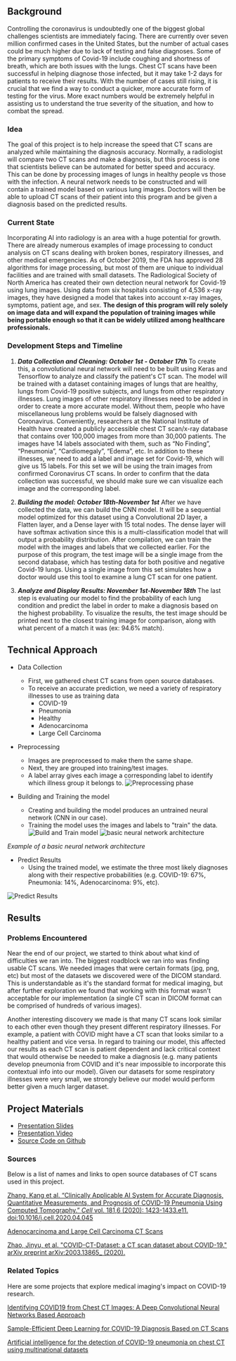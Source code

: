 ## Background
Controlling the coronavirus is undoubtedly one of the biggest global challenges scientists are immediately facing. There are currently over seven million confirmed cases in the United States, but the number of actual cases could be much higher due to lack of testing and false diagnoses. Some of the primary symptoms of Covid-19 include coughing and shortness of breath, which are both issues with the lungs. Chest CT scans have been successful in helping diagnose those infected, but it may take 1-2 days for patients to receive their results. With the number of cases still rising, it is crucial that we find a way to conduct a quicker, more accurate form of testing for the virus. More exact numbers would be extremely helpful in assisting us to understand the true severity of the situation, and how to combat the spread.

### Idea

The goal of this project is to help increase the speed that CT scans are analyzed while maintaining the diagnosis accuracy. Normally, a radiologist will compare two CT scans and make a diagnosis, but this process is one that scientists believe can be automated for better speed and accuracy. This can be done by processing images of lungs in healthy people vs those with the infection. A neural network needs to be constructed and will contain a trained model based on various lung images. Doctors will then be able to upload CT scans of their patient into this program and be given a diagnosis based on the predicted results.

### Current State

Incorporating AI into radiology is an area with a huge potential for growth. There are already numerous examples of image processing to conduct analysis on CT scans dealing with broken bones, respiratory illnesses, and other medical emergencies. As of October 2019, the FDA has approved 28 algorithms for image processing, but most of them are unique to individual facilities and are trained with small datasets. The Radiological Society of North America has created their own detection neural network for Covid-19 using lung images. Using data from six hospitals consisting of 4,536 x-ray images, they have designed a model that takes into account x-ray images, symptoms, patient age, and sex. **The design of this program will rely solely on image data and will expand the population of training images while being portable enough so that it can be widely utilized among healthcare professionals.**

### Development Steps and Timeline

 1. ***Data Collection and Cleaning: October 1st - October 17th***
    To create this, a convolutional neural network will need to be built using Keras and Tensorflow to analyze and classify the patient's CT scan. The model will be trained with a dataset containing images of lungs that are healthy, lungs from Covid-19 positive subjects, and lungs from other respiratory illnesses. Lung images of other respiratory illnesses need to be added in order to create a more accurate model. Without them, people who have miscellaneous lung problems would be falsely diagnosed with Coronavirus. Conveniently, researchers at the National Institute of Health have created a publicly accessible chest CT scan/x-ray database that contains over 100,000 images from more than 30,000 patients. The images have 14 labels associated with them, such as “No Finding”, “Pneumonia”, “Cardiomegaly”, “Edema”, etc. In addition to these illnesses, we need to add a label and image set for Covid-19, which will give us 15 labels. For this set we will be using the train images from confirmed Coronavirus CT scans. In order to confirm that the data collection was successful, we should make sure we can visualize each image and the corresponding label.

2.  ***Building the model: October 18th-November 1st***
    After we have collected the data, we can build the CNN model. It will be a sequential model optimized for this dataset using a Convolutional 2D layer, a Flatten layer, and a Dense layer with 15 total nodes. The dense layer will have softmax activation since this is a multi-classification model that will output a probability distribution. After compilation, we can train the model with the images and labels that we collected earlier. For the purpose of this program, the test image will be a single image from the second database, which has testing data for both positive and negative Covid-19 lungs. Using a single image from this set simulates how a doctor would use this tool to examine a lung CT scan for one patient.
3. ***Analyze and Display Results: November 1st-November 18th***
    The last step is evaluating our model to find the probability of each lung condition and predict the label in order to make a diagnosis based on the highest probability. To visualize the results, the test image should be printed next to the closest training image for comparison, along with what percent of a match it was (ex: 94.6% match).

## Technical Approach

 - Data Collection
	 - First, we gathered chest CT scans from open source databases.
	 - To receive an accurate prediction, we need a variety of respiratory illnesses to use as training data
		 - COVID-19
		 - Pneumonia
		 - Healthy
		 - Adenocarcinoma
		 - Large Cell Carcinoma
 - Preprocessing
	 - Images are preprocessed to make them the same shape.
	 - Next, they are grouped into training/test images.
	 - A label array gives each image a corresponding label to identify which illness group it belongs to.
	 ![Preprocessing phase](https://i.imgur.com/4h25i3J.png)

 - Building and Training the model
	 - Creating and building the model produces an untrained neural network (CNN in our case).
	 - Training the model uses the images and labels to "train" the data.
![Build and Train model](https://i.imgur.com/7Q3lWM9.png)
![basic neural network architecture](https://i.imgur.com/60TC6W4.png)
  
*Example of a basic neural network architecture*
 - Predict Results
	 - Using the trained model, we estimate the three most likely diagnoses along with their respective probabilities (e.g. COVID-19: 67%, Pneumonia: 14%, Adenocarcinoma: 9%, etc).
	
![Predict Results](https://i.imgur.com/bmCkDdO.png)

## Results

### Problems Encountered
Near the end of our project, we started to think about what kind of difficulties we ran into. The biggest roadblock we ran into was finding usable CT scans. We needed images that were certain formats (jpg, png, etc) but most of the datasets we discovered were of the DICOM standard. This is understandable as it's the standard format for medical imaging, but after further exploration we found that working with this format wasn't acceptable for our implementation (a single CT scan in DICOM format can be comprised of hundreds of various images).

Another interesting discovery we made is that many CT scans look similar to each other even though they present different respiratory illnesses. For example, a patient with COVID might have a CT scan that looks similar to a healthy patient and vice versa. In regard to training our model, this affected our results as each CT scan is patient dependent and lack critical context that would otherwise be needed to make a diagnosis (e.g. many patients develop pneumonia from COVID and it's near impossible to incorporate this contextual info into our model). Given our datasets for some respiratory illnesses were very small, we strongly believe our model would perform better given a much larger dataset.

## Project Materials

 - [Presentation Slides](https://docs.google.com/presentation/d/1nr-n63nrJ9jsreuh-RTk1XlCcX8rok-jeBqi4GhL3zY/edit?usp=sharing)
 - [Presentation Video](https://drive.google.com/file/d/1iFuPBp_VFopdzyHgY0gxxrm1S4wjgs4a/view?usp=sharing)
 - [Source Code on Github](https://github.com/sgronseth/CovidLungAnalysis)


### Sources
Below is a list of names and links to open source databases of CT scans used in this project.

[Zhang, Kang et al. “Clinically Applicable AI System for Accurate Diagnosis, Quantitative Measurements, and Prognosis of COVID-19 Pneumonia Using Computed Tomography.” _Cell_ vol. 181,6 (2020): 1423-1433.e11. doi:10.1016/j.cell.2020.04.045](https://www.ncbi.nlm.nih.gov/pmc/articles/PMC7196900/)

[Adenocarcinoma and Large Cell Carcinoma CT Scans](https://www.kaggle.com/mohamedhanyyy/chest-ctscan-images/metadata)

[Zhao, Jinyu, et al. "COVID-CT-Dataset: a CT scan dataset about COVID-19."  arXiv preprint arXiv:2003.13865_  (2020).](https://arxiv.org/abs/2003.13865)

### Related Topics
Here are some projects that explore medical imaging's impact on COVID-19 research.

[Identifying COVID19 from Chest CT Images: A Deep Convolutional Neural Networks Based Approach](https://www.hindawi.com/journals/jhe/2020/8843664/)

[Sample-Efficient Deep Learning for COVID-19 Diagnosis Based on CT Scans](https://www.medrxiv.org/content/10.1101/2020.04.13.20063941v1)

[Artificial intelligence for the detection of COVID-19 pneumonia on chest CT using multinational datasets](https://www.nature.com/articles/s41467-020-17971-2)
